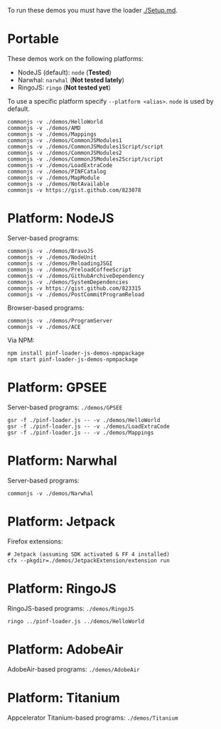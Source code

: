 
To run these demos you must have the loader [./Setup.md](https://github.com/pinf/loader-js/blob/master/docs/Setup.md).

Portable
========

These demos work on the following platforms:

  * NodeJS (default): `node` (**Tested**)
  * Narwhal: `narwhal` (**Not tested lately**)
  * RingoJS: `ringo` (**Not tested yet**)

To use a specific platform specify `--platform <alias>`. `node` is used by default.

    commonjs -v ./demos/HelloWorld
    commonjs -v ./demos/AMD
    commonjs -v ./demos/Mappings
    commonjs -v ./demos/CommonJSModules1
    commonjs -v ./demos/CommonJSModules1Script/script
    commonjs -v ./demos/CommonJSModules2
    commonjs -v ./demos/CommonJSModules2Script/script
    commonjs -v ./demos/LoadExtraCode
    commonjs -v ./demos/PINFCatalog
    commonjs -v ./demos/MapModule
    commonjs -v ./demos/NotAvailable
    commonjs -v https://gist.github.com/823078


Platform: NodeJS
================

Server-based programs:

    commonjs -v ./demos/BravoJS
    commonjs -v ./demos/NodeUnit
    commonjs -v ./demos/ReloadingJSGI
    commonjs -v ./demos/PreloadCoffeeScript
    commonjs -v ./demos/GithubArchiveDependency
    commonjs -v ./demos/SystemDependencies
    commonjs -v https://gist.github.com/823315
    commonjs -v ./demos/PostCommitProgramReload

Browser-based programs:

    commonjs -v ./demos/ProgramServer
    commonjs -v ./demos/ACE

Via NPM:

    npm install pinf-loader-js-demos-npmpackage
    npm start pinf-loader-js-demos-npmpackage


Platform: GPSEE
===============

Server-based programs: `./demos/GPSEE`

    gsr -f ./pinf-loader.js -- -v ./demos/HelloWorld
    gsr -f ./pinf-loader.js -- -v ./demos/LoadExtraCode
    gsr -f ./pinf-loader.js -- -v ./demos/Mappings


Platform: Narwhal
=================

Server-based programs:

    commonjs -v ./demos/Narwhal


Platform: Jetpack
=================

Firefox extensions:

    # Jetpack (assuming SDK activated & FF 4 installed)
    cfx --pkgdir=./demos/JetpackExtension/extension run


Platform: RingoJS
=================

RingoJS-based programs: `./demos/RingoJS`

    ringo ../pinf-loader.js ../demos/HelloWorld


Platform: AdobeAir
==================

AdobeAir-based programs: `./demos/AdobeAir`


Platform: Titanium
=================

Appcelerator Titanium-based programs: `./demos/Titanium`

